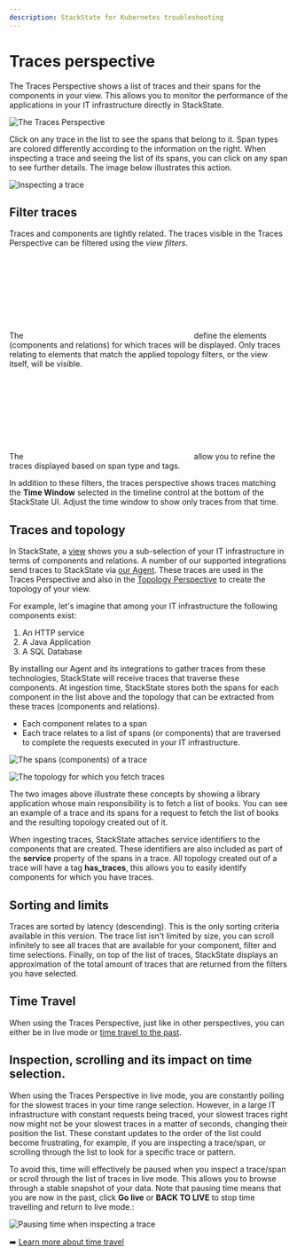 ```yaml
---
description: StackState for Kubernetes troubleshooting
---
```


# Traces perspective

The Traces Perspective shows a list of traces and their spans for the components in your view. This allows you to monitor the performance of the applications in your IT infrastructure directly in StackState.

![The Traces Perspective](../../.gitbook/assets/k8s/k8s-menu.png)

Click on any trace in the list to see the spans that belong to it. Span types are colored differently according to the information on the right. When inspecting a trace and seeing the list of its spans, you can click on any span to see further details. The image below illustrates this action.

![Inspecting a trace](../../.gitbook/assets/k8s/k8s-menu.png)

## Filter traces

Traces and components are tightly related. The traces visible in the Traces Perspective can be filtered using the _view filters_.

The ![topology filters](k8s-filters.md#filter-topology) define the elements \(components and relations\) for which traces will be displayed. Only traces relating to elements that match the applied topology filters, or the view itself, will be visible.

The ![trace filters](k8s-filters.md#filter-traces) allow you to refine the traces displayed based on span type and tags.

In addition to these filters, the traces perspective shows traces matching the **Time Window** selected in the timeline control at the bottom of the StackState UI. Adjust the time window to show only traces from that time.

## Traces and topology

In StackState, a [view](k8s-views.md) shows you a sub-selection of your IT infrastructure in terms of components and relations. A number of our supported integrations send traces to StackState via [our Agent](../../../configure/traces/set-up-traces.md). These traces are used in the Traces Perspective and also in the [Topology Perspective](k8s-topology-perspective.md) to create the topology of your view.

For example, let's imagine that among your IT infrastructure the following components exist:

1. An HTTP service
2. A Java Application
3. A SQL Database

By installing our Agent and its integrations to gather traces from these technologies, StackState will receive traces that traverse these components. At ingestion time, StackState stores both the spans for each component in the list above and the topology that can be extracted from these traces \(components and relations\).

* Each component relates to a span
* Each trace relates to a list of spans \(or components\) that are traversed to complete the requests executed in your IT infrastructure.

![The spans \(components\) of a trace](../../.gitbook/assets/k8s/k8s-menu.png)

![The topology for which you fetch traces](../../.gitbook/assets/k8s/k8s-menu.png)

The two images above illustrate these concepts by showing a library application whose main responsibility is to fetch a list of books. You can see an example of a trace and its spans for a request to fetch the list of books and the resulting topology created out of it.

When ingesting traces, StackState attaches service identifiers to the components that are created. These identifiers are also included as part of the **service** property of the spans in a trace. All topology created out of a trace will have a tag **has\_traces**, this allows you to easily identify components for which you have traces.

## Sorting and limits

Traces are sorted by latency \(descending\). This is the only sorting criteria available in this version. The trace list isn't limited by size, you can scroll infinitely to see all traces that are available for your component, filter and time selections. Finally, on top of the list of traces, StackState displays an approximation of the total amount of traces that are returned from the filters you have selected.

## Time Travel

When using the Traces Perspective, just like in other perspectives, you can either be in live mode or [time travel to the past](../timeline-time-travel.md#time-travel).

## Inspection, scrolling and its impact on time selection.

When using the Traces Perspective in live mode, you are constantly polling for the slowest traces in your time range selection. However, in a large IT infrastructure with constant requests being traced, your slowest traces right now might not be your slowest traces in a matter of seconds, changing their position the list. These constant updates to the order of the list could become frustrating, for example, if you are inspecting a trace/span, or scrolling through the list to look for a specific trace or pattern.

To avoid this, time will effectively be paused when you inspect a trace/span or scroll through the list of traces in live mode. This allows you to browse through a stable snapshot of your data. Note that pausing time means that you are now in the past, click **Go live** or **BACK TO LIVE** to stop time travelling and return to live mode.:

![Pausing time when inspecting a trace](../../.gitbook/assets/k8s/k8s-menu.png)

➡️ [Learn more about time travel](../timeline-time-travel.md#time-travel)